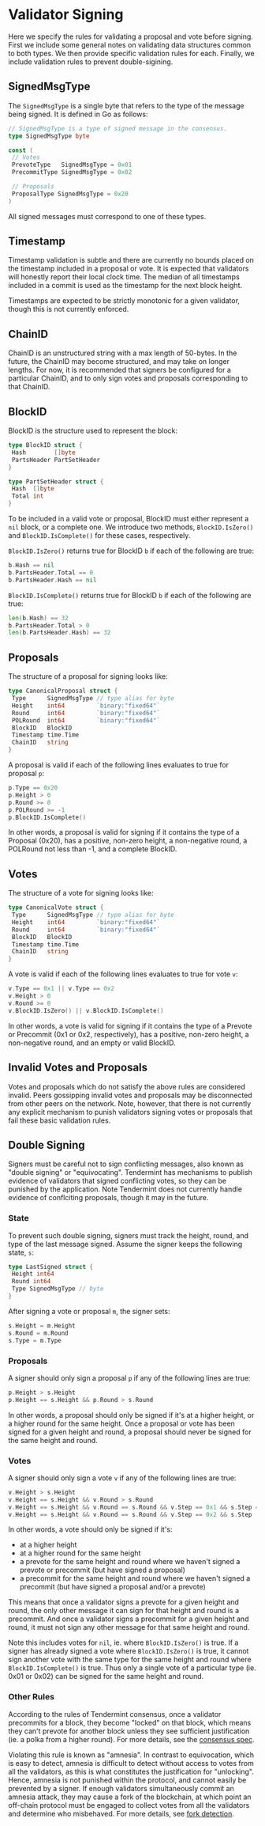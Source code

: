 # Validator Signing

Here we specify the rules for validating a proposal and vote before signing.
First we include some general notes on validating data structures common to both types.
We then provide specific validation rules for each. Finally, we include validation rules to prevent double-sigining.

## SignedMsgType

The `SignedMsgType` is a single byte that refers to the type of the message
being signed. It is defined in Go as follows:

```go
// SignedMsgType is a type of signed message in the consensus.
type SignedMsgType byte

const (
 // Votes
 PrevoteType   SignedMsgType = 0x01
 PrecommitType SignedMsgType = 0x02

 // Proposals
 ProposalType SignedMsgType = 0x20
)
```

All signed messages must correspond to one of these types.

## Timestamp

Timestamp validation is subtle and there are currently no bounds placed on the
timestamp included in a proposal or vote. It is expected that validators will honestly
report their local clock time. The median of all timestamps
included in a commit is used as the timestamp for the next block height.

Timestamps are expected to be strictly monotonic for a given validator, though
this is not currently enforced.

## ChainID

ChainID is an unstructured string with a max length of 50-bytes.
In the future, the ChainID may become structured, and may take on longer lengths.
For now, it is recommended that signers be configured for a particular ChainID,
and to only sign votes and proposals corresponding to that ChainID.

## BlockID

BlockID is the structure used to represent the block:

```go
type BlockID struct {
 Hash        []byte
 PartsHeader PartSetHeader
}

type PartSetHeader struct {
 Hash  []byte
 Total int
}
```

To be included in a valid vote or proposal, BlockID must either represent a `nil` block, or a complete one.
We introduce two methods, `BlockID.IsZero()` and `BlockID.IsComplete()` for these cases, respectively.

`BlockID.IsZero()` returns true for BlockID `b` if each of the following
are true:

```go
b.Hash == nil
b.PartsHeader.Total == 0
b.PartsHeader.Hash == nil
```

`BlockID.IsComplete()` returns true for BlockID `b` if each of the following
are true:

```go
len(b.Hash) == 32
b.PartsHeader.Total > 0
len(b.PartsHeader.Hash) == 32
```

## Proposals

The structure of a proposal for signing looks like:

```go
type CanonicalProposal struct {
 Type      SignedMsgType // type alias for byte
 Height    int64         `binary:"fixed64"`
 Round     int64         `binary:"fixed64"`
 POLRound  int64         `binary:"fixed64"`
 BlockID   BlockID
 Timestamp time.Time
 ChainID   string
}
```

A proposal is valid if each of the following lines evaluates to true for proposal `p`:

```go
p.Type == 0x20
p.Height > 0
p.Round >= 0
p.POLRound >= -1
p.BlockID.IsComplete()
```

In other words, a proposal is valid for signing if it contains the type of a Proposal
(0x20), has a positive, non-zero height, a
non-negative round, a POLRound not less than -1, and a complete BlockID.

## Votes

The structure of a vote for signing looks like:

```go
type CanonicalVote struct {
 Type      SignedMsgType // type alias for byte
 Height    int64         `binary:"fixed64"`
 Round     int64         `binary:"fixed64"`
 BlockID   BlockID
 Timestamp time.Time
 ChainID   string
}
```

A vote is valid if each of the following lines evaluates to true for vote `v`:

```go
v.Type == 0x1 || v.Type == 0x2
v.Height > 0
v.Round >= 0
v.BlockID.IsZero() || v.BlockID.IsComplete()
```

In other words, a vote is valid for signing if it contains the type of a Prevote
or Precommit (0x1 or 0x2, respectively), has a positive, non-zero height, a
non-negative round, and an empty or valid BlockID.

## Invalid Votes and Proposals

Votes and proposals which do not satisfy the above rules are considered invalid.
Peers gossipping invalid votes and proposals may be disconnected from other peers on the network.
Note, however, that there is not currently any explicit mechanism to punish validators signing votes or proposals that fail
these basic validation rules.

## Double Signing

Signers must be careful not to sign conflicting messages, also known as "double signing" or "equivocating".
Tendermint has mechanisms to publish evidence of validators that signed conflicting votes, so they can be punished
by the application. Note Tendermint does not currently handle evidence of conflciting proposals, though it may in the future.

### State

To prevent such double signing, signers must track the height, round, and type of the last message signed.
Assume the signer keeps the following state, `s`:

```go
type LastSigned struct {
 Height int64
 Round int64
 Type SignedMsgType // byte
}
```

After signing a vote or proposal `m`, the signer sets:

```go
s.Height = m.Height
s.Round = m.Round
s.Type = m.Type
```

### Proposals

A signer should only sign a proposal `p` if any of the following lines are true:

```go
p.Height > s.Height
p.Height == s.Height && p.Round > s.Round
```

In other words, a proposal should only be signed if it's at a higher height, or a higher round for the same height.
Once a proposal or vote has been signed for a given height and round, a proposal should never be signed for the same height and round.

### Votes

A signer should only sign a vote `v` if any of the following lines are true:

```go
v.Height > s.Height
v.Height == s.Height && v.Round > s.Round
v.Height == s.Height && v.Round == s.Round && v.Step == 0x1 && s.Step == 0x20
v.Height == s.Height && v.Round == s.Round && v.Step == 0x2 && s.Step != 0x2
```

In other words, a vote should only be signed if it's:

- at a higher height
- at a higher round for the same height
- a prevote for the same height and round where we haven't signed a prevote or precommit (but have signed a proposal)
- a precommit for the same height and round where we haven't signed a precommit (but have signed a proposal and/or a prevote)

This means that once a validator signs a prevote for a given height and round, the only other message it can sign for that height and round is a precommit.
And once a validator signs a precommit for a given height and round, it must not sign any other message for that same height and round.

Note this includes votes for `nil`, ie. where `BlockID.IsZero()` is true. If a
signer has already signed a vote where `BlockID.IsZero()` is true, it cannot
sign another vote with the same type for the same height and round where
`BlockID.IsComplete()` is true. Thus only a single vote of a particular type
(ie. 0x01 or 0x02) can be signed for the same height and round.

### Other Rules

According to the rules of Tendermint consensus, once a validator precommits for
a block, they become "locked" on that block, which means they can't prevote for
another block unless they see sufficient justification (ie. a polka from a
higher round). For more details, see the [consensus
spec](https://arxiv.org/abs/1807.04938).

Violating this rule is known as "amnesia". In contrast to equivocation,
which is easy to detect, amnesia is difficult to detect without access to votes
from all the validators, as this is what constitutes the justification for
"unlocking". Hence, amnesia is not punished within the protocol, and cannot
easily be prevented by a signer. If enough validators simultaneously commit an
amnesia attack, they may cause a fork of the blockchain, at which point an
off-chain protocol must be engaged to collect votes from all the validators and
determine who misbehaved. For more details, see [fork
detection](https://github.com/tendermint/tendermint/pull/3978).

